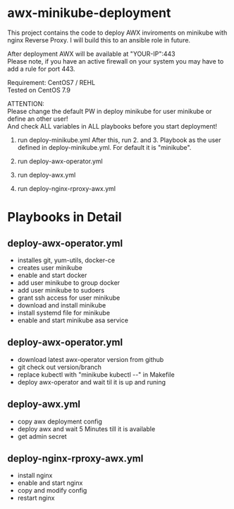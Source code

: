 # awx-minikube-deployment  

This project contains the code to deploy AWX inviroments on minikube with nginx Reverse Proxy.
I will build this to an ansible role in future.  

After deployment AWX will be available at "YOUR-IP":443  
Please note, if you have an active firewall on your system you may have to add a rule for port 443. 

Requirement: CentOS7 / REHL  
Tested on CentOS 7.9

ATTENTION:  
Please change the default PW in deploy minikube for user minikube or define an other user!  
And check ALL variables in ALL playbooks before you start deployment!

1. run deploy-minikube.yml
After this, run 2. and 3. Playbook as the user defined in deploy-minikube.yml. For default it is "minikube".

2. run deploy-awx-operator.yml
3. run deploy-awx.yml
4. run deploy-nginx-rproxy-awx.yml

# Playbooks in Detail
## deploy-awx-operator.yml
- installes git, yum-utils, docker-ce
- creates user minikube
- enable and start docker
- add user minikube to group docker
- add user minikube to sudoers
- grant ssh access for user minikube
- download and install minikube
- install systemd file for minikube
- enable and start minikube asa  service

## deploy-awx-operator.yml
- download latest awx-operator version from github
- git check out version/branch
- replace kubectl with "minikube kubectl --" in Makefile 
- deploy awx-operator and wait til it is up and runing 

## deploy-awx.yml
- copy awx deployment config
- deploy awx and wait 5 Minutes till it is available
- get admin secret

## deploy-nginx-rproxy-awx.yml
- install nginx
- enable and start nginx
- copy and modify config
- restart nginx
